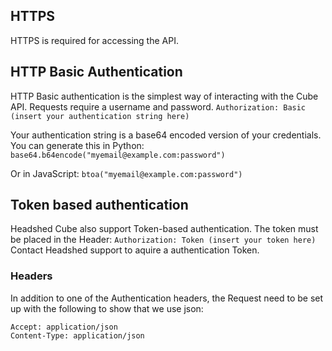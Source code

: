 ## HTTPS
HTTPS is required for accessing the API.

## HTTP Basic Authentication
HTTP Basic authentication is the simplest way of interacting with the Cube API. Requests require a username and password. ```Authorization: Basic (insert your authentication string here)```

Your authentication string is a base64 encoded version of your credentials. You can generate this in Python:
`base64.b64encode("myemail@example.com:password")`

Or in JavaScript:
`btoa("myemail@example.com:password")`


## Token based authentication
Headshed Cube also support Token-based authentication.
The token must be placed in the Header: ```Authorization: Token (insert your token here)```
Contact Headshed support to aquire a authentication Token.

### Headers
In addition to one of the Authentication headers, the Request need to be set up with the following to show that we use json:
```
Accept: application/json
Content-Type: application/json
```
